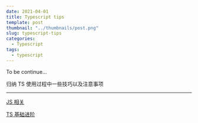 ```yaml
---
date: 2021-04-01
title: Typescript tips
template: post
thumbnail: "../thumbnails/post.png"
slug: typescript-tips
categories:
  - Typescript
tags:
  - typescript
---
```


To be continue...

归纳 TS 使用过程中一些技巧以及注意事项

---

[JS 相关](./2019-03-11-pay-attention-to-these-js.md)

[TS 基础进阶](./2020-11-08-typescript.md)
